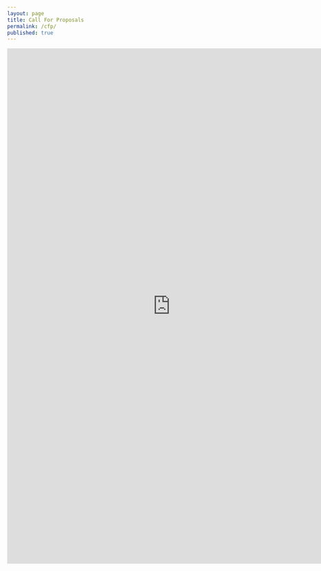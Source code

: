 ```yaml
---
layout: page
title: Call For Proposals
permalink: /cfp/
published: true
---
```


<iframe src="https://docs.google.com/forms/d/1B1pJ-rrBNGOBBiVwKQlwY0vP6MYRODcW-_GgFGv7tOA/viewform?embedded=true#start=embed" width="760" height="1200" frameborder="0" marginheight="0" marginwidth="0">Loading...</iframe>
